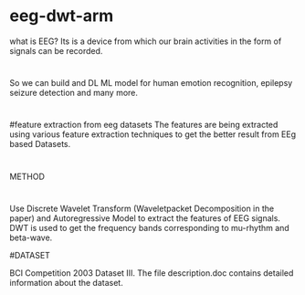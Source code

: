 # eeg-dwt-arm
what is EEG?
Its is a device from which our brain activities in the form of signals can be recorded.
#
#
So we can build and DL ML model for human emotion recognition, epilepsy seizure detection and many more.
#
#feature extraction from eeg datasets
The features are being extracted using various feature extraction techniques to get the better result from EEg based Datasets.
#
METHOD
#
Use Discrete Wavelet Transform (Waveletpacket Decomposition in the paper) and Autoregressive Model to extract the features of EEG signals. 
DWT is used to get the frequency bands corresponding to mu-rhythm and beta-wave.

#DATASET

BCI Competition 2003 Dataset III.
The file description.doc contains detailed information about the dataset.
